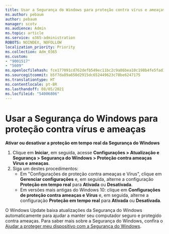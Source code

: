 ```yaml
---
title: Usar a Segurança do Windows para proteção contra vírus e ameaças
ms.author: pebaum
author: pebaum
manager: scotv
ms.audience: Admin
ms.topic: article
ms.service: o365-administration
ROBOTS: NOINDEX, NOFOLLOW
localization_priority: Priority
ms.collection: Adm_O365
ms.custom:
- "9001517"
- "5609"
ms.openlocfilehash: fce177091cd762defb549ec11bc2c9a86bea10c198b4fe5fad17c128379f2a8a
ms.sourcegitcommit: b5f7da89a650d2915dc652449623c78be6247175
ms.translationtype: HT
ms.contentlocale: pt-BR
ms.lasthandoff: 08/05/2021
ms.locfileid: "54006806"
---
```

# <a name="use-windows-security-for-virus-and-threat-protection"></a>Usar a Segurança do Windows para proteção contra vírus e ameaças

**Ativar ou desativar a proteção em tempo real da Segurança do Windows**

1. Clique em **Iniciar**, em seguida, acesse **Configurações > Atualização e Segurança > Segurança do Windows > Proteção contra ameaças Virus e ameaças**.
2. Siga um destes procedimentos:
    - Em "Configurações de proteção contra ameaças e Vírus", clique em **Gerenciar configurações** e, em seguida, alterne a configuração **Proteção em tempo real** para **Ativada** ou **Desativada**.
    - Em versões mais antigas do Windows 10: clique em **Configurações de proteção contra ameaças e Vírus** e, em seguida, alterne a configuração **Proteção em tempo real** para **Ativada** ou **Desativada**.

O Windows Update baixa atualizações da Segurança do Windows automaticamente para ajudar a manter seu computador seguro e protegido contra ameaças. Para saber mais sobre a Segurança do Windows, confira o [Ajudar a proteger meu dispositivo com a Segurança do Windows](https://support.microsoft.com/help/17464/windows-10-help-protect-my-device-with-windows-security).
